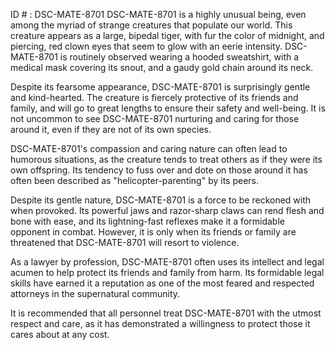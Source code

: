 ID # : DSC-MATE-8701
DSC-MATE-8701 is a highly unusual being, even among the myriad of strange creatures that populate our world. This creature appears as a large, bipedal tiger, with fur the color of midnight, and piercing, red clown eyes that seem to glow with an eerie intensity. DSC-MATE-8701 is routinely observed wearing a hooded sweatshirt, with a medical mask covering its snout, and a gaudy gold chain around its neck.

Despite its fearsome appearance, DSC-MATE-8701 is surprisingly gentle and kind-hearted. The creature is fiercely protective of its friends and family, and will go to great lengths to ensure their safety and well-being. It is not uncommon to see DSC-MATE-8701 nurturing and caring for those around it, even if they are not of its own species.

DSC-MATE-8701's compassion and caring nature can often lead to humorous situations, as the creature tends to treat others as if they were its own offspring. Its tendency to fuss over and dote on those around it has often been described as "helicopter-parenting" by its peers.

Despite its gentle nature, DSC-MATE-8701 is a force to be reckoned with when provoked. Its powerful jaws and razor-sharp claws can rend flesh and bone with ease, and its lightning-fast reflexes make it a formidable opponent in combat. However, it is only when its friends or family are threatened that DSC-MATE-8701 will resort to violence.

As a lawyer by profession, DSC-MATE-8701 often uses its intellect and legal acumen to help protect its friends and family from harm. Its formidable legal skills have earned it a reputation as one of the most feared and respected attorneys in the supernatural community. 

It is recommended that all personnel treat DSC-MATE-8701 with the utmost respect and care, as it has demonstrated a willingness to protect those it cares about at any cost.